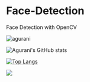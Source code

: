 # Face-Detection
Face Detection with OpenCV


<p align="left"> <img src="https://komarev.com/ghpvc/?username=agurani" alt="agurani" /> </p>

![Agurani's GitHub stats](https://github-readme-stats.vercel.app/api?username=agurani&show_icons=true&theme=merko)


[![Top Langs](https://github-readme-stats.vercel.app/api/top-langs/?username=agurani&layout=compact&show_icons=true&theme=merko)](https://github.com/agurani/github-readme-stats)


![](https://komarev.com/ghpvc/?username=agurani)
